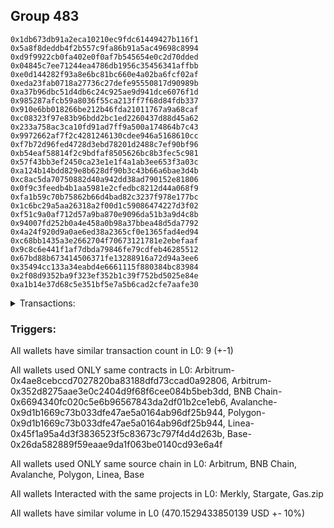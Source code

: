## Group 483

```0x0f2a1b3d146cd67dceec19fb7a435589d8014f05
0x1db673db91a2eca10210ec9fdc61449427b116f1
0x5a8f8deddb4f2b557c9fa86b91a5ac49698c8994
0xd9f9922cb0fa402e0f0af7b545654e0c2d70dded
0x04845c7ee71244ea4786db1956c35456341affbb
0xe0d144282f93a8e6bc81bc660e4a02ba6fcf02af
0xeda23fab0718a27736c27defe95550817d90989b
0xa37b96dbc51d4db6c24c925ae9d941dce6076f1d
0x985287afcb59a8036f55ca213ff7f68d84fdb337
0x910e6bb018266be212b46fda21011767a9a68caf
0xc08323f97e83b96bdd2bc1ed2260437d88d45a62
0x233a758ac3ca10fd91ad7ff9a500a174864b7c43
0x9972662af7f2c4281246130cdee946a5168610cc
0xf7b72d96fed4728d3ebd78201d2488c7ef90bf96
0xb54eaf58814f2c9bdfaf8505626bc8b3fec5c981
0x57f43bb3ef2450ca23e1e1f4a1ab3ee653f3a03c
0xa124b14bdd829e8b628df90b3c43b66a6bae3d4b
0xc8ac5da70750882d40a942dd38ad790152e81806
0x0f9c3feedb4b1aa5981e2cfedbc8212d44a068f9
0xfa1b59c70b75862b66d4bad82c3237f978e177bc
0x1c6bc29a5aa26318a2f00d1c59086474227d3f02
0xf51c9a0af712d57a9ba870e9096da51b3a9d4c8b
0x94007fd252b0a4e458a0b98a37bbea48d5da7792
0x4a24f920d9a0ae6ed38a2365cf0e1365fad4ed94
0xc68bb1435a3e2662704f70673121781e2ebefaaf
0x9c8c6e441f1af7dbda79846fe79cdfeb46285512
0x67bd88b673414506371fe13288916a72d94a3ee6
0x35494cc133a34eabd4e6661115f880384bc83984
0x2f08d9352ba9f323ef352b1c39f752bd5025e84e
0xa1b14e37d68c5e351bf5e7a5b6cad2cfe7aafe30
```
<details>
<summary>Transactions:</summary>

Hashes: 

Wallet: 0x0f2a1b3d146cd67dceec19fb7a435589d8014f05

       Hash: 0x680bf62b31077d34a69fb07964d0073eed8ea019e9973cc308ee6a14061f65e7
         - source chain: Arbitrum
         - destination chain: Aptos
         - project: Merkly
         - contract: 0x4ae8cebccd7027820ba83188dfd73ccad0a92806
       Hash: 0x3341de5ae9ff80eed85cf44d54836b22c6e6b444030235ebafbf4563934f50de
         - source chain: Arbitrum
         - destination chain: BNB Chain
         - project: Stargate
         - contract: 0x352d8275aae3e0c2404d9f68f6cee084b5beb3dd
         - value USD: 18.421549438
       Hash: 0x3a10206af82663246466e68800e894acb3d6cc317dd1cd0777049a3833a4dada
         - source chain: BNB Chain
         - destination chain: Base
         - project: Stargate
         - contract: 0x6694340fc020c5e6b96567843da2df01b2ce1eb6
         - value USD: 18.92473346
       Hash: 0x92bd344ff5d10d9dfb5e49e1afbcc45746cf51e931e3f01391d8139536108d7c
         - source chain: Arbitrum
         - destination chain: BNB Chain
         - project: Stargate
         - contract: 0x352d8275aae3e0c2404d9f68f6cee084b5beb3dd
         - value USD: 97.480367976
       Hash: 0xc1b476788f78fde063ddb46b8aadeaeba446ad1a7a45b3b0216c59dd681a860b
         - source chain: BNB Chain
         - destination chain: Avalanche
         - project: Stargate
         - contract: 0x6694340fc020c5e6b96567843da2df01b2ce1eb6
         - value USD: 95.296932924
       Hash: 0xb57cdf0358426daa33f979710012e5eab0a3fdc6fd0e4ca13f2b92d62a7740dd
         - source chain: Avalanche
         - destination chain: Polygon
         - project: Stargate
         - contract: 0x9d1b1669c73b033dfe47ae5a0164ab96df25b944
         - value USD: 95.183193765
       Hash: 0x20a2acf891937310747d56733961715c7aa22a5c08bb646e1df9506f3c14dbef
         - source chain: Polygon
         - destination chain: Base
         - project: Stargate
         - contract: 0x9d1b1669c73b033dfe47ae5a0164ab96df25b944
         - value USD: 94.202120857
       Hash: 0x000e4b6116e48dd5c995e5690c90170c5b6aa314215cd0f93775432e7ad81185
         - source chain: Linea
         - destination chain: Base
         - project: Stargate
         - contract: 0x45f1a95a4d3f3836523f5c83673c797f4d4d263b
         - value USD: 50.643915261
       Hash: 0x2674e0933a483f4db451afee4cb85ff229c015314d88c705a7c63a9bc3f07714
         - source chain: Base
         - destination chain: Base
         - project: Gas.zip
         - contract: 0x26da582889f59eaae9da1f063be0140cd93e6a4f
         - value USD: 0.0001297040139
Wallet: 0x1db673db91a2eca10210ec9fdc61449427b116f1

       Hash:0x994c492ba98ed0f9c0e52f0f8d876c147d191fb760111d728654cbf39d1d5c77
         - source chain: Arbitrum
         - destination chain: Aptos
         - project: Merkly
         - contract: 0x4ae8cebccd7027820ba83188dfd73ccad0a92806
       Hash:0xf5763ed54252976db19be30181ea13d26d1b5d52ef395bb81162c400019d6fff
         - source chain: Arbitrum
         - destination chain: BNB Chain
         - project: Stargate
         - contract: 0x352d8275aae3e0c2404d9f68f6cee084b5beb3dd
         - value USD: 17.960166551
       Hash:0xb9c2b74da69483a3660bd78aa8087f74a74ad9bd81d31974450204b78578cc66
         - source chain: BNB Chain
         - destination chain: Base
         - project: Stargate
         - contract: 0x6694340fc020c5e6b96567843da2df01b2ce1eb6
         - value USD: 18.361206391
       Hash:0x82ce5a881e0253980afbecfecd342e8fe3e961ee7596665fa455de4ae032d134
         - source chain: Arbitrum
         - destination chain: BNB Chain
         - project: Stargate
         - contract: 0x352d8275aae3e0c2404d9f68f6cee084b5beb3dd
         - value USD: 102.137498526
       Hash:0x3d2d5c94583f8931b2fb7aa86e806e75bb8df2ac3ee3f9b820213483e92f7296
         - source chain: BNB Chain
         - destination chain: Avalanche
         - project: Stargate
         - contract: 0x6694340fc020c5e6b96567843da2df01b2ce1eb6
         - value USD: 100.310036865
       Hash:0xcb6912cdcd19dad91aa0e4e956a90bdd25eb2df5e3b1754cbc487c1cdc18168c
         - source chain: Avalanche
         - destination chain: Polygon
         - project: Stargate
         - contract: 0x9d1b1669c73b033dfe47ae5a0164ab96df25b944
         - value USD: 100.275193146
       Hash:0x2fc14ed4c4d487b8b0c88cc468fc427ff1a8d6315e5ee057068b3a81feb76cf1
         - source chain: Polygon
         - destination chain: Base
         - project: Stargate
         - contract: 0x9d1b1669c73b033dfe47ae5a0164ab96df25b944
         - value USD: 99.258433584
       Hash:0xaf9a08e0c8b55e3a78957cad5682051f1221e9dcda22e8858c54f61b60f89a91
         - source chain: Linea
         - destination chain: Base
         - project: Stargate
         - contract: 0x45f1a95a4d3f3836523f5c83673c797f4d4d263b
         - value USD: 50.916442793
       Hash:0x18e4c248bb998b5768492d22f7ccda149a62e3f1fa0218f3b078879674117876
         - source chain: Base
         - destination chain: Linea
         - project: Gas.zip
         - contract: 0x26da582889f59eaae9da1f063be0140cd93e6a4f
         - value USD: 2.000753406e-05
Wallet: 0x5a8f8deddb4f2b557c9fa86b91a5ac49698c8994

       Hash:0x18bc7bb9dc3926caca00930d12b15ac5b8763a759139d5f8f4c33df9711bcab0
         - source chain: Arbitrum
         - destination chain: Aptos
         - project: Merkly
         - contract: 0x4ae8cebccd7027820ba83188dfd73ccad0a92806
       Hash:0x6b09a293c9e55d14c3deedfa0111a8e78cefe5047475beed41728de4ea1f2b88
         - source chain: Arbitrum
         - destination chain: BNB Chain
         - project: Stargate
         - contract: 0x352d8275aae3e0c2404d9f68f6cee084b5beb3dd
         - value USD: 17.70691747
       Hash:0x6965178e317cd378715857cb7e4e52a4e00c33a4694a4547f778b99385fabbe8
         - source chain: BNB Chain
         - destination chain: Base
         - project: Stargate
         - contract: 0x6694340fc020c5e6b96567843da2df01b2ce1eb6
         - value USD: 18.110859728
       Hash:0x6d3113cba6012449ab30769a1903e1e20b25dbf17c990f754cd2be3a310f8aea
         - source chain: Arbitrum
         - destination chain: BNB Chain
         - project: Stargate
         - contract: 0x352d8275aae3e0c2404d9f68f6cee084b5beb3dd
         - value USD: 102.798542492
       Hash:0x911b0ca5ed74c265ae6937e9904fcad1b49499f5c9c552e26b8b0fde74bfe3cb
         - source chain: BNB Chain
         - destination chain: Avalanche
         - project: Stargate
         - contract: 0x6694340fc020c5e6b96567843da2df01b2ce1eb6
         - value USD: 101.056464252
       Hash:0x17797a9ceec12cee8154e4c0ac5755a7f79913f6a6c822186001404d82c51ff3
         - source chain: Avalanche
         - destination chain: Polygon
         - project: Stargate
         - contract: 0x9d1b1669c73b033dfe47ae5a0164ab96df25b944
         - value USD: 100.758344378
       Hash:0x7b6148940a53a1cacfe275f785fe9b0ab590f63e2d7593cbe2f8ff50cdc84fe9
         - source chain: Polygon
         - destination chain: Base
         - project: Stargate
         - contract: 0x9d1b1669c73b033dfe47ae5a0164ab96df25b944
         - value USD: 99.805622717
       Hash:0x768aab80a188cec5f464889b6aa7a58cd7dfdbe972caf855b46408e701da84f2
         - source chain: Linea
         - destination chain: Base
         - project: Stargate
         - contract: 0x45f1a95a4d3f3836523f5c83673c797f4d4d263b
         - value USD: 49.790627086
       Hash:0x0db5c7eade4a44d9c0d028886947c907695dd8df6ad9c87f8843b57074a959f9
         - source chain: Base
         - destination chain: Linea
         - project: Gas.zip
         - contract: 0x26da582889f59eaae9da1f063be0140cd93e6a4f
         - value USD: 8.589441347e-05
Wallet: 0xd9f9922cb0fa402e0f0af7b545654e0c2d70dded

       Hash:0x0b4f85d9396531368c3d60d06a5d0dd89046c62033d411423af36c95666ca552
         - source chain: Arbitrum
         - destination chain: Aptos
         - project: Merkly
         - contract: 0x4ae8cebccd7027820ba83188dfd73ccad0a92806
       Hash:0xfd7081f2863d27d0418e667a575c8a72a19c6d8017ce617ee886d061d2846768
         - source chain: Arbitrum
         - destination chain: BNB Chain
         - project: Stargate
         - contract: 0x352d8275aae3e0c2404d9f68f6cee084b5beb3dd
         - value USD: 17.955124432
       Hash:0x74152a7b2ad35a6838e4472fc574cd8419e9950332a4d58bb5fd32b236c7dd50
         - source chain: BNB Chain
         - destination chain: Base
         - project: Stargate
         - contract: 0x6694340fc020c5e6b96567843da2df01b2ce1eb6
         - value USD: 18.33679372
       Hash:0x8eb3eee81f6afe4c090da62ca3692710264578e786bdcacc4164e4efe6bcd8bc
         - source chain: Arbitrum
         - destination chain: BNB Chain
         - project: Stargate
         - contract: 0x352d8275aae3e0c2404d9f68f6cee084b5beb3dd
         - value USD: 90.570064228
       Hash:0xff0c81ae6c7cd4ee5055213b4afcfb59bfed389f5cdaa1d05a9f4f5e00c661a7
         - source chain: BNB Chain
         - destination chain: Avalanche
         - project: Stargate
         - contract: 0x6694340fc020c5e6b96567843da2df01b2ce1eb6
         - value USD: 88.930442538
       Hash:0xe40093d0ada437ec29c403279f83c400e1fb152ea6bdd87b253408bf1a42f092
         - source chain: Avalanche
         - destination chain: Polygon
         - project: Stargate
         - contract: 0x9d1b1669c73b033dfe47ae5a0164ab96df25b944
         - value USD: 88.828808071
       Hash:0x55f1a6d31fcec21f96e53f30a95e532cff6b74b4e671aec8b23ac4af9a94b4e8
         - source chain: Polygon
         - destination chain: Base
         - project: Stargate
         - contract: 0x9d1b1669c73b033dfe47ae5a0164ab96df25b944
         - value USD: 87.8263182
       Hash:0xcf44bd87286c66b7bdf79263d2b0282a70e230299fb1da92c34d5c9b47a28d3b
         - source chain: Linea
         - destination chain: Base
         - project: Stargate
         - contract: 0x45f1a95a4d3f3836523f5c83673c797f4d4d263b
         - value USD: 50.016466754
       Hash:0x8f0763694ba254c0ab9f83df41f670ddb3d7f95900ccca61ce47ddda76065b1a
         - source chain: Base
         - destination chain: Zora
         - project: Gas.zip
         - contract: 0x26da582889f59eaae9da1f063be0140cd93e6a4f
         - value USD: 8.038940345e-05
Wallet: 0x04845c7ee71244ea4786db1956c35456341affbb

       Hash:0x26d3746ff0ea20b56ce770849d46045bee025c00590df2913d623127480416b6
         - source chain: Arbitrum
         - destination chain: Aptos
         - project: Merkly
         - contract: 0x4ae8cebccd7027820ba83188dfd73ccad0a92806
       Hash:0x4fb6198249883cea09f52c1e292b81d7b33fac6d3f9317a91dd70c58775d11a8
         - source chain: Arbitrum
         - destination chain: BNB Chain
         - project: Stargate
         - contract: 0x352d8275aae3e0c2404d9f68f6cee084b5beb3dd
         - value USD: 17.817522341
       Hash:0x1ff9d892646f117db4c4c14a1b96935cad458c1d8ab184f9b0a5d9b7e360f0bd
         - source chain: BNB Chain
         - destination chain: Base
         - project: Stargate
         - contract: 0x6694340fc020c5e6b96567843da2df01b2ce1eb6
         - value USD: 18.205215376
       Hash:0x95f72be6eb740777b54de698125031624305906fce4265b065f505145a2b4464
         - source chain: Arbitrum
         - destination chain: BNB Chain
         - project: Stargate
         - contract: 0x352d8275aae3e0c2404d9f68f6cee084b5beb3dd
         - value USD: 91.018496188
       Hash:0xde701e38949f191ca3c6a01e0add752d08e116650e0506de7195f01c5da65f9a
         - source chain: BNB Chain
         - destination chain: Avalanche
         - project: Stargate
         - contract: 0x6694340fc020c5e6b96567843da2df01b2ce1eb6
         - value USD: 89.444396717
       Hash:0x70f636abd30429f76ff4bc99811d53b684006e06bc45f3b4368b2ee47a8c9241
         - source chain: Avalanche
         - destination chain: Polygon
         - project: Stargate
         - contract: 0x9d1b1669c73b033dfe47ae5a0164ab96df25b944
         - value USD: 89.105434945
       Hash:0x87162f58b31a5bd35f578b07e32a1adf7bf01a91718688b7387a69575e032bd1
         - source chain: Polygon
         - destination chain: Base
         - project: Stargate
         - contract: 0x9d1b1669c73b033dfe47ae5a0164ab96df25b944
         - value USD: 88.16772084
       Hash:0x8de684e14bdf8de18b1e47d0f3f2dbee2e4828d3a7646fb12870ac016c303b88
         - source chain: Linea
         - destination chain: Base
         - project: Stargate
         - contract: 0x45f1a95a4d3f3836523f5c83673c797f4d4d263b
         - value USD: 46.503214594
       Hash:0x6ec277e751a3db77fa4ccb017387df3e50b24f9ae88036232e0e70d84faa276c
         - source chain: Base
         - destination chain: Arbitrum
         - project: Gas.zip
         - contract: 0x26da582889f59eaae9da1f063be0140cd93e6a4f
         - value USD: 0.0001438728808
Wallet: 0xe0d144282f93a8e6bc81bc660e4a02ba6fcf02af

       Hash:0xc5ddfc8041470e718eb1c77aeb2d25039ad0e12ce3a70ab4c2f224ad341404a8
         - source chain: Arbitrum
         - destination chain: Aptos
         - project: Merkly
         - contract: 0x4ae8cebccd7027820ba83188dfd73ccad0a92806
       Hash:0x6f3b8deff3f526cf129d8d36f42905e084610cabf756a95f45bded175fff39fc
         - source chain: Arbitrum
         - destination chain: BNB Chain
         - project: Stargate
         - contract: 0x352d8275aae3e0c2404d9f68f6cee084b5beb3dd
         - value USD: 17.725153434
       Hash:0xc1b515da9a585d1662cab6242c569f73f481319bf0c35b721e4f993dfcc7de3a
         - source chain: BNB Chain
         - destination chain: Base
         - project: Stargate
         - contract: 0x6694340fc020c5e6b96567843da2df01b2ce1eb6
         - value USD: 18.050450747
       Hash:0x1c75a7aaba1b4aa50f55460ef7fcc35b87857cc17453dde448b313d2ac72682b
         - source chain: Arbitrum
         - destination chain: BNB Chain
         - project: Stargate
         - contract: 0x352d8275aae3e0c2404d9f68f6cee084b5beb3dd
         - value USD: 103.524573712
       Hash:0x25c4f1edde4ac7d62177bb2cca059fd8b27014a3d5b18f84d8ce4b2af309300a
         - source chain: BNB Chain
         - destination chain: Avalanche
         - project: Stargate
         - contract: 0x6694340fc020c5e6b96567843da2df01b2ce1eb6
         - value USD: 101.848660277
       Hash:0x80f6e7fbe2065666bfaf837f909f1e8f816f524a8649a2ad197ae39f77ce4d48
         - source chain: Avalanche
         - destination chain: Polygon
         - project: Stargate
         - contract: 0x9d1b1669c73b033dfe47ae5a0164ab96df25b944
         - value USD: 101.62491884
       Hash:0x5f27979be16a3f9b623287a1cad1102518697b38706dac6eea605ec32acd4d6b
         - source chain: Polygon
         - destination chain: Base
         - project: Stargate
         - contract: 0x9d1b1669c73b033dfe47ae5a0164ab96df25b944
         - value USD: 100.696377285
       Hash:0x2a3284e3d5768f0e54f52513428148796dbe88ee0d52d5f31dd7ab88d1b8a473
         - source chain: Linea
         - destination chain: Base
         - project: Stargate
         - contract: 0x45f1a95a4d3f3836523f5c83673c797f4d4d263b
         - value USD: 50.727212649
       Hash:0x90382e9425f7bf6b3e3894875d38a979bb99e58c454fa601d35e28d454750d84
         - source chain: Base
         - destination chain: Zora
         - project: Gas.zip
         - contract: 0x26da582889f59eaae9da1f063be0140cd93e6a4f
         - value USD: 0.0001173064256
Wallet: 0xeda23fab0718a27736c27defe95550817d90989b

       Hash:0xa28c16bb9284cfcbd79b3bc8f55a382a3a9cd253ff03ccc88c3ecca8c67a4f19
         - source chain: Arbitrum
         - destination chain: Aptos
         - project: Merkly
         - contract: 0x4ae8cebccd7027820ba83188dfd73ccad0a92806
       Hash:0xa80a5954d63d10107de41469a983563d2ee64070959372bf784486213af57549
         - source chain: Arbitrum
         - destination chain: BNB Chain
         - project: Stargate
         - contract: 0x352d8275aae3e0c2404d9f68f6cee084b5beb3dd
         - value USD: 18.771897784
       Hash:0x7db2fcc6333631cfb67f13b74836bf566e3d6c58ec43b1cf631bd9c3c8aaa84c
         - source chain: BNB Chain
         - destination chain: Base
         - project: Stargate
         - contract: 0x6694340fc020c5e6b96567843da2df01b2ce1eb6
         - value USD: 19.281742639
       Hash:0x0bcbadb0e6344d15b6e8704a1ae1ea3d05ef97fb4414bf69f05f24c0a5208769
         - source chain: Arbitrum
         - destination chain: BNB Chain
         - project: Stargate
         - contract: 0x352d8275aae3e0c2404d9f68f6cee084b5beb3dd
         - value USD: 90.564219485
       Hash:0x15164d6bcfe68f52cf2885b76e581ad9a659c3a243fe49d24479f251a62f669f
         - source chain: BNB Chain
         - destination chain: Avalanche
         - project: Stargate
         - contract: 0x6694340fc020c5e6b96567843da2df01b2ce1eb6
         - value USD: 88.907415758
       Hash:0xe69e8fde8eca22c89be3615075b2b31ed24c28b3509f1cbf3e5ef091c54bc27c
         - source chain: Avalanche
         - destination chain: Polygon
         - project: Stargate
         - contract: 0x9d1b1669c73b033dfe47ae5a0164ab96df25b944
         - value USD: 88.566186899
       Hash:0xd2a0d2ddfa9a189bf3f2c69bef82ccc2d1014918d9be3cba1c42de497e899245
         - source chain: Polygon
         - destination chain: Base
         - project: Stargate
         - contract: 0x9d1b1669c73b033dfe47ae5a0164ab96df25b944
         - value USD: 87.658939066
       Hash:0x1b2d50f6907c492f957352758e6e626fb084967316aae558da7d90014f73a726
         - source chain: Linea
         - destination chain: Base
         - project: Stargate
         - contract: 0x45f1a95a4d3f3836523f5c83673c797f4d4d263b
         - value USD: 48.296211131
       Hash:0x95d8923036d052aa923ef726fb1c3036e8f4625d99a9f8ced802cc3fb0f093e3
         - source chain: Base
         - destination chain: Arbitrum
         - project: Gas.zip
         - contract: 0x26da582889f59eaae9da1f063be0140cd93e6a4f
         - value USD: 7.003883648e-05
Wallet: 0xa37b96dbc51d4db6c24c925ae9d941dce6076f1d

       Hash:0xc53a97b59a14abf71b2766067077e38a5db5305e2f3100b3b9d6c22abfe2cb69
         - source chain: Arbitrum
         - destination chain: Aptos
         - project: Merkly
         - contract: 0x4ae8cebccd7027820ba83188dfd73ccad0a92806
       Hash:0x7bbcf8e883355873a6b078a7c7d6857f8a8ec13d53328b5c3b5329bad630bb8a
         - source chain: Arbitrum
         - destination chain: BNB Chain
         - project: Stargate
         - contract: 0x352d8275aae3e0c2404d9f68f6cee084b5beb3dd
         - value USD: 17.128927333
       Hash:0xfb34b4a7d1d646be2e451217391d51187fbf22f4e00297e073139e6f64e6e0e6
         - source chain: BNB Chain
         - destination chain: Base
         - project: Stargate
         - contract: 0x6694340fc020c5e6b96567843da2df01b2ce1eb6
         - value USD: 17.478742106
       Hash:0x529785f4a091c0300e2c713baadc014033bd20df8081ffca57071ae3cf34ac92
         - source chain: Arbitrum
         - destination chain: BNB Chain
         - project: Stargate
         - contract: 0x352d8275aae3e0c2404d9f68f6cee084b5beb3dd
         - value USD: 92.594106322
       Hash:0x8f7769c655dde8b3fe25610e5aedb9283940f9edb668774f50722e06de34bf3e
         - source chain: BNB Chain
         - destination chain: Avalanche
         - project: Stargate
         - contract: 0x6694340fc020c5e6b96567843da2df01b2ce1eb6
         - value USD: 91.348660368
       Hash:0x950a6a46b79e3cc2a9b66a1082b89d6334e84fa7981e5b5c7e4bb7f8a137c614
         - source chain: Avalanche
         - destination chain: Polygon
         - project: Stargate
         - contract: 0x9d1b1669c73b033dfe47ae5a0164ab96df25b944
         - value USD: 91.025965266
       Hash:0x7faa4b6a855991e1164ac67b3ca9bae12b5b5a17ed3efa3a67084d183ce5d5e5
         - source chain: Polygon
         - destination chain: Base
         - project: Stargate
         - contract: 0x9d1b1669c73b033dfe47ae5a0164ab96df25b944
         - value USD: 90.154294538
       Hash:0x00e28736159c1f248c90f1b9f921b34881b8769cd6a3101066a79aa8ba4b029a
         - source chain: Linea
         - destination chain: Base
         - project: Stargate
         - contract: 0x45f1a95a4d3f3836523f5c83673c797f4d4d263b
         - value USD: 50.594819569
       Hash:0x19c696b4346c68be84485b4bceaa3406b8ec88a1a3e4e60bf65d210f00df2d57
         - source chain: Base
         - destination chain: Zora
         - project: Gas.zip
         - contract: 0x26da582889f59eaae9da1f063be0140cd93e6a4f
         - value USD: 8.728978143e-05
Wallet: 0x985287afcb59a8036f55ca213ff7f68d84fdb337

       Hash:0x59cde131154d47678fdad668447699efc85bce240f4f84ad229df3d5cb342b03
         - source chain: Arbitrum
         - destination chain: Aptos
         - project: Merkly
         - contract: 0x4ae8cebccd7027820ba83188dfd73ccad0a92806
       Hash:0x692aeb45a36445c6ba5d681519658de2caf73721a66acaa54e9f8f6e780e90f8
         - source chain: Arbitrum
         - destination chain: BNB Chain
         - project: Stargate
         - contract: 0x352d8275aae3e0c2404d9f68f6cee084b5beb3dd
         - value USD: 19.148289086
       Hash:0xa3a9db6913dd539b5a0698702b85b9aff3b405ad4f5ba69b30cb471733f86c3c
         - source chain: BNB Chain
         - destination chain: Base
         - project: Stargate
         - contract: 0x6694340fc020c5e6b96567843da2df01b2ce1eb6
         - value USD: 19.676556696
       Hash:0x5bb629c84d803cddc8863a17c2a7ca06a38cdfee69925354e9432a95b1d42eab
         - source chain: Arbitrum
         - destination chain: BNB Chain
         - project: Stargate
         - contract: 0x352d8275aae3e0c2404d9f68f6cee084b5beb3dd
         - value USD: 93.84113472
       Hash:0x0e82a96fa11ac2e22b2a051347a205e32883b9599f2a75de7d13f8068e8c5746
         - source chain: BNB Chain
         - destination chain: Avalanche
         - project: Stargate
         - contract: 0x6694340fc020c5e6b96567843da2df01b2ce1eb6
         - value USD: 92.254765626
       Hash:0x1f90b9c5876bba426e97ed12b06748237a0c16dc494f34685dbb8adaf4236bcc
         - source chain: Avalanche
         - destination chain: Polygon
         - project: Stargate
         - contract: 0x9d1b1669c73b033dfe47ae5a0164ab96df25b944
         - value USD: 91.908871547
       Hash:0x8744b789320ccd5c862f2b7581dffd0951fcb0a406d56bf1b02f8deea1056c10
         - source chain: Polygon
         - destination chain: Base
         - project: Stargate
         - contract: 0x9d1b1669c73b033dfe47ae5a0164ab96df25b944
         - value USD: 91.056024066
       Hash:0xe816caa0d31b5f7b7231101b1eaa3ef20265952326c4ac08c65580edf7a17259
         - source chain: Linea
         - destination chain: Base
         - project: Stargate
         - contract: 0x45f1a95a4d3f3836523f5c83673c797f4d4d263b
         - value USD: 48.678173019
       Hash:0x73495fff311e64951d7c63f8fefd39a7f02d4c0eb7db2a78d16c94b0fa68f790
         - source chain: Base
         - destination chain: Base
         - project: Gas.zip
         - contract: 0x26da582889f59eaae9da1f063be0140cd93e6a4f
         - value USD: 0.0001618138636
Wallet: 0x910e6bb018266be212b46fda21011767a9a68caf

       Hash:0xaf4fd52d118057679f1f56cb14ae3a3796dfafbcc67b2b2202a9934fc225e124
         - source chain: Arbitrum
         - destination chain: Aptos
         - project: Merkly
         - contract: 0x4ae8cebccd7027820ba83188dfd73ccad0a92806
       Hash:0x5a44c7e325372da3f8f13697e47de7eb31585e6ca234f74fabca4245b232aee4
         - source chain: Arbitrum
         - destination chain: BNB Chain
         - project: Stargate
         - contract: 0x352d8275aae3e0c2404d9f68f6cee084b5beb3dd
         - value USD: 17.160394114
       Hash:0xfc6bca25fff73b43d3f18e20bafd0ddda350e5fac4a6bdef75e5691b77513e5d
         - source chain: BNB Chain
         - destination chain: Base
         - project: Stargate
         - contract: 0x6694340fc020c5e6b96567843da2df01b2ce1eb6
         - value USD: 17.473644505
       Hash:0xdc4ac2b0bb23230822ab08d9dcab9727f7e066bcc9377f6d89866a66b72eebf9
         - source chain: Arbitrum
         - destination chain: BNB Chain
         - project: Stargate
         - contract: 0x352d8275aae3e0c2404d9f68f6cee084b5beb3dd
         - value USD: 103.966155802
       Hash:0xa82024465c667815bc721141b5654b26d5ef3d132c3d381e31a6e1b11d0aa01f
         - source chain: BNB Chain
         - destination chain: Avalanche
         - project: Stargate
         - contract: 0x6694340fc020c5e6b96567843da2df01b2ce1eb6
         - value USD: 102.470628281
       Hash:0xd91642799c4b1c861fc6666c28f272157cc9dd1efa7eb7df2b46f83f88f63c89
         - source chain: Avalanche
         - destination chain: Polygon
         - project: Stargate
         - contract: 0x9d1b1669c73b033dfe47ae5a0164ab96df25b944
         - value USD: 101.970278161
       Hash:0x29625bab4e9d9b8e95c65d8e9ba1c2688b99e60e1e0d142ee60c55dc3ec51647
         - source chain: Polygon
         - destination chain: Base
         - project: Stargate
         - contract: 0x9d1b1669c73b033dfe47ae5a0164ab96df25b944
         - value USD: 100.979826418
       Hash:0x1e26f2895b1714f84dec2001c8644738a4d374bdef656533bd20512620142a3c
         - source chain: Linea
         - destination chain: Base
         - project: Stargate
         - contract: 0x45f1a95a4d3f3836523f5c83673c797f4d4d263b
         - value USD: 45.067018349
       Hash:0xa48cd55b532fc7a6db53f32121f2ceca4405044232829a19ccfacf9402f5b031
         - source chain: Base
         - destination chain: Kava
         - project: Gas.zip
         - contract: 0x26da582889f59eaae9da1f063be0140cd93e6a4f
         - value USD: 3.838152719e-08
Wallet: 0xc08323f97e83b96bdd2bc1ed2260437d88d45a62

       Hash:0x3107f43c4f2abc2a093767cf07cd49d1d9f5f64d8e7c42e59368eb9dbe7f3fab
         - source chain: Arbitrum
         - destination chain: Aptos
         - project: Merkly
         - contract: 0x4ae8cebccd7027820ba83188dfd73ccad0a92806
       Hash:0x2be3880a2c866cf600c4de6f1aa4344c52fd8b84dd2269fefd2175c1ee3f136b
         - source chain: Arbitrum
         - destination chain: BNB Chain
         - project: Stargate
         - contract: 0x352d8275aae3e0c2404d9f68f6cee084b5beb3dd
         - value USD: 16.762305512
       Hash:0x4f9de2cd893ce980879663a40e25b12a84193dfacc1ac91d625b6755a5c92bac
         - source chain: BNB Chain
         - destination chain: Base
         - project: Stargate
         - contract: 0x6694340fc020c5e6b96567843da2df01b2ce1eb6
         - value USD: 16.984892931
       Hash:0x323f32d88e23047086ac0881b2f34b9e98f15328e1698b7caf5dfaf736b394e1
         - source chain: Arbitrum
         - destination chain: BNB Chain
         - project: Stargate
         - contract: 0x352d8275aae3e0c2404d9f68f6cee084b5beb3dd
         - value USD: 93.34641488
       Hash:0xa935b1b26c8d967197461a017cf99036398d71658e0e93ca4c6c321b6d3de50d
         - source chain: BNB Chain
         - destination chain: Avalanche
         - project: Stargate
         - contract: 0x6694340fc020c5e6b96567843da2df01b2ce1eb6
         - value USD: 91.961437855
       Hash:0x05f5645b6c7c74d827eb625f8ac90288bd4269b8dfe61111dcde79af6fbf7054
         - source chain: Avalanche
         - destination chain: Polygon
         - project: Stargate
         - contract: 0x9d1b1669c73b033dfe47ae5a0164ab96df25b944
         - value USD: 91.022215078
       Hash:0x6f3d5c7ef64b1e2a7a5554753697a30bef6c7f78dfd5fd2aca6f401bcc956472
         - source chain: Polygon
         - destination chain: Base
         - project: Stargate
         - contract: 0x9d1b1669c73b033dfe47ae5a0164ab96df25b944
         - value USD: 90.122241577
       Hash:0xd1e8bff35f7596e88fbe7070b20c828c59e71613b3374b589fc851bf2b487d7e
         - source chain: Linea
         - destination chain: Base
         - project: Stargate
         - contract: 0x45f1a95a4d3f3836523f5c83673c797f4d4d263b
         - value USD: 50.159257669
       Hash:0x5310690ce2209dca817b1765aad41ca2c2162f0f07e18c56bdb28e19c23b148e
         - source chain: Base
         - destination chain: Arbitrum
         - project: Gas.zip
         - contract: 0x26da582889f59eaae9da1f063be0140cd93e6a4f
         - value USD: 4.899268365e-05
Wallet: 0x233a758ac3ca10fd91ad7ff9a500a174864b7c43

       Hash:0x4110bb97aad47fbd31c4e49023c65c109dd953f112e8632a0449577415111fd2
         - source chain: Arbitrum
         - destination chain: Aptos
         - project: Merkly
         - contract: 0x4ae8cebccd7027820ba83188dfd73ccad0a92806
       Hash:0x821ba916efa8b348771508b6259e200f74bfb069f122b60e1cb07cd7682b0c16
         - source chain: Arbitrum
         - destination chain: BNB Chain
         - project: Stargate
         - contract: 0x352d8275aae3e0c2404d9f68f6cee084b5beb3dd
         - value USD: 19.283902708
       Hash:0xdc9738e9c03f482ed10b4587d3f6d602e2d31b8aa22ec8833761d3e690848774
         - source chain: BNB Chain
         - destination chain: Base
         - project: Stargate
         - contract: 0x6694340fc020c5e6b96567843da2df01b2ce1eb6
         - value USD: 19.745841466
       Hash:0x9b9deadb982186c3331f8403e1e9b11548dacc901a87eb3b4e07a3881a8191ef
         - source chain: Arbitrum
         - destination chain: BNB Chain
         - project: Stargate
         - contract: 0x352d8275aae3e0c2404d9f68f6cee084b5beb3dd
         - value USD: 95.348017124
       Hash:0x5b4860304898ac9e35fde98ff5cfa2c7cfb89cae83ceff2303c4958c12174b60
         - source chain: BNB Chain
         - destination chain: Avalanche
         - project: Stargate
         - contract: 0x6694340fc020c5e6b96567843da2df01b2ce1eb6
         - value USD: 93.824356673
       Hash:0x75e21c1af1a327729232eec03453cbb359e4337f166fb7e6a5c883e8f22dd3fc
         - source chain: Avalanche
         - destination chain: Polygon
         - project: Stargate
         - contract: 0x9d1b1669c73b033dfe47ae5a0164ab96df25b944
         - value USD: 93.068063684
       Hash:0x7734ae429a534fac0feff8c5d0c9bb5ae3d7392a1024f5fff10e980a819bb4c4
         - source chain: Polygon
         - destination chain: Base
         - project: Stargate
         - contract: 0x9d1b1669c73b033dfe47ae5a0164ab96df25b944
         - value USD: 92.12068115
       Hash:0x5f4927abfaa4232581b7e1b6dbb95f5d5b0518c6261992bbef1c26cdf115aeda
         - source chain: Linea
         - destination chain: Base
         - project: Stargate
         - contract: 0x45f1a95a4d3f3836523f5c83673c797f4d4d263b
         - value USD: 52.318854857
       Hash:0xce19ec338da46111873ecb2bfe2e60435117e8c4675a649e34630b069a5d247f
         - source chain: Base
         - destination chain: Base
         - project: Gas.zip
         - contract: 0x26da582889f59eaae9da1f063be0140cd93e6a4f
         - value USD: 0.0001579088478
Wallet: 0x9972662af7f2c4281246130cdee946a5168610cc

       Hash:0x826884e4feba6c884340658f49dc7571ee664fb6d16b475baa8945fb3f442a6d
         - source chain: Arbitrum
         - destination chain: Aptos
         - project: Merkly
         - contract: 0x4ae8cebccd7027820ba83188dfd73ccad0a92806
       Hash:0x11c1925dbe5544d19da01b29ea18bb127280917049198ec502b7a6538edfd716
         - source chain: Arbitrum
         - destination chain: BNB Chain
         - project: Stargate
         - contract: 0x352d8275aae3e0c2404d9f68f6cee084b5beb3dd
         - value USD: 18.043750219
       Hash:0xf60d66f6dfac8f46b14849392baaceea5f1bf2b852e27cee7ac04bd479fd4ac8
         - source chain: BNB Chain
         - destination chain: Base
         - project: Stargate
         - contract: 0x6694340fc020c5e6b96567843da2df01b2ce1eb6
         - value USD: 18.433815206
       Hash:0x649b842d2f775b44d4b17233ead00aff5e4718780fd8620477b8ced80b7da1f5
         - source chain: Arbitrum
         - destination chain: BNB Chain
         - project: Stargate
         - contract: 0x352d8275aae3e0c2404d9f68f6cee084b5beb3dd
         - value USD: 90.527791858
       Hash:0x744436154c61f1711daeb4317409a79fcb68a92250bc3ab689bac3f7c99b68e0
         - source chain: BNB Chain
         - destination chain: Avalanche
         - project: Stargate
         - contract: 0x6694340fc020c5e6b96567843da2df01b2ce1eb6
         - value USD: 88.522435743
       Hash:0xeb1d2de3b12bb7477e2d9411dff08422a4cf4a7d93d8b75332fbfe7469f95c31
         - source chain: Avalanche
         - destination chain: Polygon
         - project: Stargate
         - contract: 0x9d1b1669c73b033dfe47ae5a0164ab96df25b944
         - value USD: 87.967350866
       Hash:0xf5ef6dbe54cc82243dc6ef6ff3635a84f29b2d87feeacec46c4f22e071050ad4
         - source chain: Polygon
         - destination chain: Base
         - project: Stargate
         - contract: 0x9d1b1669c73b033dfe47ae5a0164ab96df25b944
         - value USD: 86.923577769
       Hash:0x98773edfdafd76704fbdadce5946509e39c47e1bb0ab380bf88501533d24fc67
         - source chain: Linea
         - destination chain: Base
         - project: Stargate
         - contract: 0x45f1a95a4d3f3836523f5c83673c797f4d4d263b
         - value USD: 50.540241393
       Hash:0x10aedf06e6e1d4c7e654923925d452834ee2a19be81efe7acd65036d7777a899
         - source chain: Base
         - destination chain: Scroll
         - project: Gas.zip
         - contract: 0x26da582889f59eaae9da1f063be0140cd93e6a4f
         - value USD: 4.964819669e-05
Wallet: 0xf7b72d96fed4728d3ebd78201d2488c7ef90bf96

       Hash:0xbc47cdc8b647c9ba0d8e84b3aa60d5b3761275e27575b54dc860ad66fc27d27e
         - source chain: Arbitrum
         - destination chain: Aptos
         - project: Merkly
         - contract: 0x4ae8cebccd7027820ba83188dfd73ccad0a92806
       Hash:0x493a02b3d7235958dab827581bcdfd66ea53664a4f1cdf02049d85209f087578
         - source chain: Arbitrum
         - destination chain: BNB Chain
         - project: Stargate
         - contract: 0x352d8275aae3e0c2404d9f68f6cee084b5beb3dd
         - value USD: 17.768527051
       Hash:0x08494b5ca1e37849510956730041b67eecbc229e82bae58f48b1f3c372f74d4c
         - source chain: BNB Chain
         - destination chain: Base
         - project: Stargate
         - contract: 0x6694340fc020c5e6b96567843da2df01b2ce1eb6
         - value USD: 18.180208519
       Hash:0x78fb0da80fd1af848f154825079a1aa31f5813614a186be3c97955442b4ae692
         - source chain: Arbitrum
         - destination chain: BNB Chain
         - project: Stargate
         - contract: 0x352d8275aae3e0c2404d9f68f6cee084b5beb3dd
         - value USD: 92.446413562
       Hash:0x1031f72e364bb2f22f08c38861f20580d1e26c356f0fccb2dce64f59cf6c7f08
         - source chain: BNB Chain
         - destination chain: Avalanche
         - project: Stargate
         - contract: 0x6694340fc020c5e6b96567843da2df01b2ce1eb6
         - value USD: 91.218840433
       Hash:0x9637c5077dec189409250dd83ccbdebc1b67e996882f00d0b3b62c1b81e12e74
         - source chain: Avalanche
         - destination chain: Polygon
         - project: Stargate
         - contract: 0x9d1b1669c73b033dfe47ae5a0164ab96df25b944
         - value USD: 90.364522092
       Hash:0x3b6eb76bd9970300fcdd1d8463b7861c87ddf361b2f58a857677f67921a4c4f8
         - source chain: Polygon
         - destination chain: Base
         - project: Stargate
         - contract: 0x9d1b1669c73b033dfe47ae5a0164ab96df25b944
         - value USD: 89.073684966
       Hash:0x63fa0369447e6e2392bda2f68a94d7bb2d09f6e1344a0391430c9773b4628f96
         - source chain: Linea
         - destination chain: Base
         - project: Stargate
         - contract: 0x45f1a95a4d3f3836523f5c83673c797f4d4d263b
         - value USD: 50.777285831
       Hash:0xef865c0713a6168eabd433b049f45fc51ef9df15cfb4e8572dbcd24d2b42d45f
         - source chain: Base
         - destination chain: Metis
         - project: Gas.zip
         - contract: 0x26da582889f59eaae9da1f063be0140cd93e6a4f
         - value USD: 3.183406105e-06
Wallet: 0xb54eaf58814f2c9bdfaf8505626bc8b3fec5c981

       Hash:0xda9c8b763ca0da143eb80fd419060a9b419b9e9b4fac0831ab9b160c9b8acf80
         - source chain: Arbitrum
         - destination chain: Aptos
         - project: Merkly
         - contract: 0x4ae8cebccd7027820ba83188dfd73ccad0a92806
       Hash:0xff7024f740e279afebbdf901b7db285e853028be72450e127acdd0cc189c250a
         - source chain: Arbitrum
         - destination chain: BNB Chain
         - project: Stargate
         - contract: 0x352d8275aae3e0c2404d9f68f6cee084b5beb3dd
         - value USD: 17.18177266
       Hash:0x06e6d9520e210353fc1e33b6c8e12482aa5809cc97c5d5616ce589bf420e908b
         - source chain: BNB Chain
         - destination chain: Base
         - project: Stargate
         - contract: 0x6694340fc020c5e6b96567843da2df01b2ce1eb6
         - value USD: 17.455121684
       Hash:0x8468d4d3b307043199aa1deaefbf775516cc869822cfb3af72dcc756783f8405
         - source chain: Arbitrum
         - destination chain: BNB Chain
         - project: Stargate
         - contract: 0x352d8275aae3e0c2404d9f68f6cee084b5beb3dd
         - value USD: 98.504065006
       Hash:0x91fc1666e26dc1d19cfcb9b46eafc7f53c16847cefd236b326cf6cfc821bb414
         - source chain: BNB Chain
         - destination chain: Avalanche
         - project: Stargate
         - contract: 0x6694340fc020c5e6b96567843da2df01b2ce1eb6
         - value USD: 97.317965036
       Hash:0x8af59c859011eca9672e0cc51f0414a4b104a6ddeb3ad7bed868daf01971f921
         - source chain: Avalanche
         - destination chain: Polygon
         - project: Stargate
         - contract: 0x9d1b1669c73b033dfe47ae5a0164ab96df25b944
         - value USD: 96.203066915
       Hash:0x06b590f9ad85de8f29b45aa0c08b9a91b19a195dfe4b48fb1a02bf788c3bd2cd
         - source chain: Polygon
         - destination chain: Base
         - project: Stargate
         - contract: 0x9d1b1669c73b033dfe47ae5a0164ab96df25b944
         - value USD: 94.972438841
       Hash:0xb86ccd0994910b70491f9d5674e19310953839d8ffed8965a8a13f79e049ee66
         - source chain: Linea
         - destination chain: Base
         - project: Stargate
         - contract: 0x45f1a95a4d3f3836523f5c83673c797f4d4d263b
         - value USD: 51.509487536
       Hash:0x4935a74087677d4d3ed5175844410822fa57c59971de1f92cbe6f6d76b621050
         - source chain: Base
         - destination chain: Metis
         - project: Gas.zip
         - contract: 0x26da582889f59eaae9da1f063be0140cd93e6a4f
         - value USD: 2.068711854e-06
Wallet: 0x57f43bb3ef2450ca23e1e1f4a1ab3ee653f3a03c

       Hash:0xc880548b15a9057f1051edab6e68ef3b7a914fcd07b534caa72cd0535929aef1
         - source chain: Arbitrum
         - destination chain: Aptos
         - project: Merkly
         - contract: 0x4ae8cebccd7027820ba83188dfd73ccad0a92806
       Hash:0xe0a55e494b44b56ffbf72f2d567df716d95fa3a2f2514332aa5759c5debacf5d
         - source chain: Arbitrum
         - destination chain: BNB Chain
         - project: Stargate
         - contract: 0x352d8275aae3e0c2404d9f68f6cee084b5beb3dd
         - value USD: 17.004054445
       Hash:0x0793205b96e5916096cc642d226138ae97ee097ecafba9297b53b521c5b89475
         - source chain: BNB Chain
         - destination chain: Base
         - project: Stargate
         - contract: 0x6694340fc020c5e6b96567843da2df01b2ce1eb6
         - value USD: 17.296514848
       Hash:0x34fed84201357e7a9e518eee2d6a39f7b1ddde9eb2abad854ea58c5b7aa5cff2
         - source chain: Arbitrum
         - destination chain: BNB Chain
         - project: Stargate
         - contract: 0x352d8275aae3e0c2404d9f68f6cee084b5beb3dd
         - value USD: 104.463111926
       Hash:0x20080a26b1f7bd811ea2abb4651d42bc21420a22bcc4a4b8d306a01864ca3065
         - source chain: BNB Chain
         - destination chain: Avalanche
         - project: Stargate
         - contract: 0x6694340fc020c5e6b96567843da2df01b2ce1eb6
         - value USD: 102.305255949
       Hash:0xbc51e00c54253dcb707415b51eae365e63e7304d1be4d387fd80fc0c80af1e10
         - source chain: Avalanche
         - destination chain: Polygon
         - project: Stargate
         - contract: 0x9d1b1669c73b033dfe47ae5a0164ab96df25b944
         - value USD: 101.299286508
       Hash:0xfe81c7945fd934f9200e64b1d35364353ef45166d69210601c7594336a13e915
         - source chain: Polygon
         - destination chain: Base
         - project: Stargate
         - contract: 0x9d1b1669c73b033dfe47ae5a0164ab96df25b944
         - value USD: 100.072212448
       Hash:0x752bace257e74f3e94df588d6fa691ce48aaba424c1f5fc952040198ca8c80d0
         - source chain: Linea
         - destination chain: Base
         - project: Stargate
         - contract: 0x45f1a95a4d3f3836523f5c83673c797f4d4d263b
         - value USD: 50.343625713
       Hash:0xd73dceb145b4c01f50300bcfb26d92ec9d1f7c80b07d37f38572ffbd861cbfba
         - source chain: Base
         - destination chain: Arbitrum
         - project: Gas.zip
         - contract: 0x26da582889f59eaae9da1f063be0140cd93e6a4f
         - value USD: 7.309317846e-05
Wallet: 0xa124b14bdd829e8b628df90b3c43b66a6bae3d4b

       Hash:0x4cfc292e01e07fef19b757c8a05826715d585ef425cda546439ee005abf88229
         - source chain: Arbitrum
         - destination chain: Aptos
         - project: Merkly
         - contract: 0x4ae8cebccd7027820ba83188dfd73ccad0a92806
       Hash:0xa515500658662f28884fab9359e7b2bc5b441c83b73a5a2e64137a40cb61f0dc
         - source chain: Arbitrum
         - destination chain: BNB Chain
         - project: Stargate
         - contract: 0x352d8275aae3e0c2404d9f68f6cee084b5beb3dd
         - value USD: 19.1459319
       Hash:0x5d7b06dff4314cd29cafd258970701df17afe9ae4b08763f6be97777a090e074
         - source chain: BNB Chain
         - destination chain: Base
         - project: Stargate
         - contract: 0x6694340fc020c5e6b96567843da2df01b2ce1eb6
         - value USD: 19.572276929
       Hash:0x69ecc963d9520950bee70af2ca55e042d27eac887f219bde7bbf9b12153577d7
         - source chain: Arbitrum
         - destination chain: BNB Chain
         - project: Stargate
         - contract: 0x352d8275aae3e0c2404d9f68f6cee084b5beb3dd
         - value USD: 90.99765054
       Hash:0xfd03f7e19c0fc7bb2997958042618f2c2b429bfc8357803fe077060298ec1791
         - source chain: BNB Chain
         - destination chain: Avalanche
         - project: Stargate
         - contract: 0x6694340fc020c5e6b96567843da2df01b2ce1eb6
         - value USD: 89.378850422
       Hash:0xe4ed40528cd154c8dcb6c19a70c1dadc258ca272f11a59558da7e30f1605a267
         - source chain: Avalanche
         - destination chain: Polygon
         - project: Stargate
         - contract: 0x9d1b1669c73b033dfe47ae5a0164ab96df25b944
         - value USD: 88.122420643
       Hash:0x3be7af0c48802c9c90f9e037dbde07c8dea802afcdd0329c3905ba45f3715d1d
         - source chain: Polygon
         - destination chain: Base
         - project: Stargate
         - contract: 0x9d1b1669c73b033dfe47ae5a0164ab96df25b944
         - value USD: 86.955194772
       Hash:0x193a06e5d87a7b4ed9957d16c4f09fdb65a944e2a8e15c9328fabbc7a26a8527
         - source chain: Linea
         - destination chain: Base
         - project: Stargate
         - contract: 0x45f1a95a4d3f3836523f5c83673c797f4d4d263b
         - value USD: 46.706967148
       Hash:0xa469549d061585c9fc10e38b148d2406fe55569ac019dabfd4131410c713a00a
         - source chain: Base
         - destination chain: Linea
         - project: Gas.zip
         - contract: 0x26da582889f59eaae9da1f063be0140cd93e6a4f
         - value USD: 6.171546672e-05
Wallet: 0xc8ac5da70750882d40a942dd38ad790152e81806

       Hash:0x966edce2b5c43bf692f584ef35f1d812007ded9200515a2dd9aba20fbb8f0d97
         - source chain: Arbitrum
         - destination chain: Aptos
         - project: Merkly
         - contract: 0x4ae8cebccd7027820ba83188dfd73ccad0a92806
       Hash:0x911956f17f73839ce7fda9621a0b81651889a2a52eb63642b29025806e89a815
         - source chain: Arbitrum
         - destination chain: BNB Chain
         - project: Stargate
         - contract: 0x352d8275aae3e0c2404d9f68f6cee084b5beb3dd
         - value USD: 20.010857191
       Hash:0x48ee0c6f96a6c4dd965859e3b71c762eb5645d5c68dd4e6873421c8b74b24a16
         - source chain: BNB Chain
         - destination chain: Base
         - project: Stargate
         - contract: 0x6694340fc020c5e6b96567843da2df01b2ce1eb6
         - value USD: 20.506059339
       Hash:0x9fdbf7a1ea6228cd7a1b49eaaac3a99004a1870a800f5f2e7efbbf98670527fc
         - source chain: Arbitrum
         - destination chain: BNB Chain
         - project: Stargate
         - contract: 0x352d8275aae3e0c2404d9f68f6cee084b5beb3dd
         - value USD: 100.06636945
       Hash:0x22714c4ff14455bd8eedb5739d9d68ede482c4a73015915211589ce6123b9695
         - source chain: BNB Chain
         - destination chain: Avalanche
         - project: Stargate
         - contract: 0x6694340fc020c5e6b96567843da2df01b2ce1eb6
         - value USD: 98.560222497
       Hash:0x80ec95a2fb28392daae7d4f716fee7b2564e5c50a7c178992fe5c054d16a922d
         - source chain: Avalanche
         - destination chain: Polygon
         - project: Stargate
         - contract: 0x9d1b1669c73b033dfe47ae5a0164ab96df25b944
         - value USD: 97.447046305
       Hash:0xcc8b4501120979f9ee01a6f8d052e111b7d581983043cf898080eecb08107a23
         - source chain: Polygon
         - destination chain: Base
         - project: Stargate
         - contract: 0x9d1b1669c73b033dfe47ae5a0164ab96df25b944
         - value USD: 96.30923013
       Hash:0xbde543d7934a148d79ec3ac6f7f0884c1204dc6cbad052a11d89eaaa16e75a4e
         - source chain: Linea
         - destination chain: Base
         - project: Stargate
         - contract: 0x45f1a95a4d3f3836523f5c83673c797f4d4d263b
         - value USD: 49.311178958
       Hash:0xd8a010aa938bc203638ff3789496678a7acf766c0875b8e5428f63ddd8039c87
         - source chain: Base
         - destination chain: Scroll
         - project: Gas.zip
         - contract: 0x26da582889f59eaae9da1f063be0140cd93e6a4f
         - value USD: 7.401094576e-05
Wallet: 0x0f9c3feedb4b1aa5981e2cfedbc8212d44a068f9

       Hash:0x955d56fa2397e61baf85e406343b581b7bfd68d91eabc76abcf9846c02806cba
         - source chain: Arbitrum
         - destination chain: Aptos
         - project: Merkly
         - contract: 0x4ae8cebccd7027820ba83188dfd73ccad0a92806
       Hash:0x73406841dc72d22a2e60c13d2ba6d4650107fe5d441dbfc96c4848048c30b66d
         - source chain: Arbitrum
         - destination chain: BNB Chain
         - project: Stargate
         - contract: 0x352d8275aae3e0c2404d9f68f6cee084b5beb3dd
         - value USD: 17.937865716
       Hash:0xdf10e05b219f90007b894b981902196ff635f838f746b24d70bc075a4e8794d3
         - source chain: BNB Chain
         - destination chain: Base
         - project: Stargate
         - contract: 0x6694340fc020c5e6b96567843da2df01b2ce1eb6
         - value USD: 18.325007017
       Hash:0x90a05f97a7b93c791d8775b46e16504f450f15fc9cd5d24e5fba2adebe6275f3
         - source chain: Arbitrum
         - destination chain: BNB Chain
         - project: Stargate
         - contract: 0x352d8275aae3e0c2404d9f68f6cee084b5beb3dd
         - value USD: 90.458785093
       Hash:0x6b458455df29858957422b525dd5304ac68ee860cac2d21f157f285b03dd02d6
         - source chain: BNB Chain
         - destination chain: Avalanche
         - project: Stargate
         - contract: 0x6694340fc020c5e6b96567843da2df01b2ce1eb6
         - value USD: 88.849204481
       Hash:0xbade56bad4e6ed6921388e56ad06b5ef9cc7745edf9c19dd086bfe5404d1f883
         - source chain: Avalanche
         - destination chain: Polygon
         - project: Stargate
         - contract: 0x9d1b1669c73b033dfe47ae5a0164ab96df25b944
         - value USD: 87.716113265
       Hash:0xdc31ab97aa62f03af3c082cc1f2369385808d34adb78fe2341966ba246bfd73b
         - source chain: Polygon
         - destination chain: Base
         - project: Stargate
         - contract: 0x9d1b1669c73b033dfe47ae5a0164ab96df25b944
         - value USD: 86.723049776
       Hash:0xa0975850c7ef843edefc7e4980b29314f0113d636668e260dae4768c0bacaa43
         - source chain: Linea
         - destination chain: Base
         - project: Stargate
         - contract: 0x45f1a95a4d3f3836523f5c83673c797f4d4d263b
         - value USD: 46.254227684
       Hash:0x047361535d6e4e0d4eea27ec166250e1f318bbdce82f72148c6b587b17b4bb4f
         - source chain: Base
         - destination chain: Scroll
         - project: Gas.zip
         - contract: 0x26da582889f59eaae9da1f063be0140cd93e6a4f
         - value USD: 5.679909791e-05
Wallet: 0xfa1b59c70b75862b66d4bad82c3237f978e177bc

       Hash:0xb1bb683df6e7d2fbca86439b3ee13c36e34014a1648bf51c4afb143c891ed563
         - source chain: Arbitrum
         - destination chain: Aptos
         - project: Merkly
         - contract: 0x4ae8cebccd7027820ba83188dfd73ccad0a92806
       Hash:0x71cf777d4b2f4923aa1ebb8d6e126ed9cf0de5587134006ee4f115ee7dabf7b0
         - source chain: Arbitrum
         - destination chain: BNB Chain
         - project: Stargate
         - contract: 0x352d8275aae3e0c2404d9f68f6cee084b5beb3dd
         - value USD: 18.251647207
       Hash:0x23a6fe2888a96cf8cd1a1445266e41ad962ab90dcfac12bc0e43ad5fff4d14dc
         - source chain: BNB Chain
         - destination chain: Base
         - project: Stargate
         - contract: 0x6694340fc020c5e6b96567843da2df01b2ce1eb6
         - value USD: 18.595385974
       Hash:0x40328536f0c5f35d4395d778bf7b025f97f296226d1171d9c7bcd7cc22daf073
         - source chain: Arbitrum
         - destination chain: BNB Chain
         - project: Stargate
         - contract: 0x352d8275aae3e0c2404d9f68f6cee084b5beb3dd
         - value USD: 102.238790392
       Hash:0x2f83fbd2b2c8bd1d2aaeeb2d4a7770f944febad6d9a14b7ab2ec97029c326d1f
         - source chain: BNB Chain
         - destination chain: Avalanche
         - project: Stargate
         - contract: 0x6694340fc020c5e6b96567843da2df01b2ce1eb6
         - value USD: 101.073181737
       Hash:0xc8d6f967cb54d5ce7032e12f8c1719da5323713afc73c21f748f030ba39b9579
         - source chain: Avalanche
         - destination chain: Polygon
         - project: Stargate
         - contract: 0x9d1b1669c73b033dfe47ae5a0164ab96df25b944
         - value USD: 99.396733089
       Hash:0xd879ca1394f30e661b700e28b9e0c6d18fe55a79d76db377c7c6e5cab9cb7694
         - source chain: Polygon
         - destination chain: Base
         - project: Stargate
         - contract: 0x9d1b1669c73b033dfe47ae5a0164ab96df25b944
         - value USD: 98.356161107
       Hash:0xb71504a358031be13877d41ac6acdf1213241c52f258d75f7d328cc9ba971e0e
         - source chain: Linea
         - destination chain: Base
         - project: Stargate
         - contract: 0x45f1a95a4d3f3836523f5c83673c797f4d4d263b
         - value USD: 47.511974401
       Hash:0x77b4bd7b7def6264cba7263a2e59ba0965a3561cf4ff3ed6e6974d77fd586cc4
         - source chain: Base
         - destination chain: Scroll
         - project: Gas.zip
         - contract: 0x26da582889f59eaae9da1f063be0140cd93e6a4f
         - value USD: 5.576638704e-05
Wallet: 0x1c6bc29a5aa26318a2f00d1c59086474227d3f02

       Hash:0x93ca013f744398e6bbed7e8d23c54b81be18f618537be24612a1248cfab213e9
         - source chain: Arbitrum
         - destination chain: Aptos
         - project: Merkly
         - contract: 0x4ae8cebccd7027820ba83188dfd73ccad0a92806
       Hash:0x623f56be58138f0587d4b55c32923c2f34f0d62febad41adb0197f7ed289ad08
         - source chain: Arbitrum
         - destination chain: BNB Chain
         - project: Stargate
         - contract: 0x352d8275aae3e0c2404d9f68f6cee084b5beb3dd
         - value USD: 19.909233408
       Hash:0x3a4d42b45ffac8f00fdcc0aca60c5b012ee16948b6e7fea7028fb18fc3350241
         - source chain: BNB Chain
         - destination chain: Base
         - project: Stargate
         - contract: 0x6694340fc020c5e6b96567843da2df01b2ce1eb6
         - value USD: 20.502061083
       Hash:0x022aa7f62c07045db721f02fc848b591fb38fe839a37cf469839b89c180bd6be
         - source chain: Arbitrum
         - destination chain: BNB Chain
         - project: Stargate
         - contract: 0x352d8275aae3e0c2404d9f68f6cee084b5beb3dd
         - value USD: 101.32632649
       Hash:0xd6ed9b4e36da3214214ae9e976c08b3e97cc7ddf2c66dcdd4640d18ddfa27fe2
         - source chain: BNB Chain
         - destination chain: Avalanche
         - project: Stargate
         - contract: 0x6694340fc020c5e6b96567843da2df01b2ce1eb6
         - value USD: 99.846579047
       Hash:0xb448e121eb4f697cdbba12b6729edc66acba799ed329c3a869df2d036d8ad335
         - source chain: Avalanche
         - destination chain: Polygon
         - project: Stargate
         - contract: 0x9d1b1669c73b033dfe47ae5a0164ab96df25b944
         - value USD: 98.205382338
       Hash:0xed3870263800b8854a5f14b6e57f4b7393bcad5e72a29032fde43ecafbe8efe5
         - source chain: Polygon
         - destination chain: Base
         - project: Stargate
         - contract: 0x9d1b1669c73b033dfe47ae5a0164ab96df25b944
         - value USD: 97.193012359
       Hash:0xfba437908b937c37b0da47abf4cce5eb5b85bf157ade21823ff85397dc84b114
         - source chain: Linea
         - destination chain: Base
         - project: Stargate
         - contract: 0x45f1a95a4d3f3836523f5c83673c797f4d4d263b
         - value USD: 47.150843911
       Hash:0xfaa8a526efd898bdc7da36c173c858da8afcede11e91323f6c8cbe9655d1dc3e
         - source chain: Base
         - destination chain: Zora
         - project: Gas.zip
         - contract: 0x26da582889f59eaae9da1f063be0140cd93e6a4f
         - value USD: 8.020721098e-05
Wallet: 0xf51c9a0af712d57a9ba870e9096da51b3a9d4c8b

       Hash:0x56047e2ca5c074f8c25b5c26ea6c3279ab4ac7b0ef178bc9c2274397157c573a
         - source chain: Arbitrum
         - destination chain: Aptos
         - project: Merkly
         - contract: 0x4ae8cebccd7027820ba83188dfd73ccad0a92806
       Hash:0x5328a0c432adcfe289db704b918ff2a79c8861c378a544e4a1faa0602b4dbbd2
         - source chain: Arbitrum
         - destination chain: BNB Chain
         - project: Stargate
         - contract: 0x352d8275aae3e0c2404d9f68f6cee084b5beb3dd
         - value USD: 19.093771047
       Hash:0x6af0ca775fabaf9a9a5d2ef20d55c2e2fde453d9aea0ab58f64413101216daa4
         - source chain: BNB Chain
         - destination chain: Base
         - project: Stargate
         - contract: 0x6694340fc020c5e6b96567843da2df01b2ce1eb6
         - value USD: 19.564522493
       Hash:0x51f6376e1efc2756185ce744ebeafeae75fc2826aea58d2a2f3f72c5ab84d3bf
         - source chain: Arbitrum
         - destination chain: BNB Chain
         - project: Stargate
         - contract: 0x352d8275aae3e0c2404d9f68f6cee084b5beb3dd
         - value USD: 90.374001324
       Hash:0xb0862cf3dc50b03f91f1aa990babbb259134b050beaa21e81fcd14b91c3c397a
         - source chain: BNB Chain
         - destination chain: Avalanche
         - project: Stargate
         - contract: 0x6694340fc020c5e6b96567843da2df01b2ce1eb6
         - value USD: 89.371794327
       Hash:0xbb8a57a5294953b6ba57e91a7a51f20ee8a616ca9894d6d7ed1e5c84cfeddb63
         - source chain: Avalanche
         - destination chain: Polygon
         - project: Stargate
         - contract: 0x9d1b1669c73b033dfe47ae5a0164ab96df25b944
         - value USD: 87.357776293
       Hash:0x97717664d169af6033cb2e672655c6cb41c65c11231a112da10c024c2368c073
         - source chain: Polygon
         - destination chain: Base
         - project: Stargate
         - contract: 0x9d1b1669c73b033dfe47ae5a0164ab96df25b944
         - value USD: 86.470163746
       Hash:0x88998fbb74ad30471936f17c5b414b71ed1595798d75ef2bca4c419093ea3c0a
         - source chain: Linea
         - destination chain: Base
         - project: Stargate
         - contract: 0x45f1a95a4d3f3836523f5c83673c797f4d4d263b
         - value USD: 47.731437937
       Hash:0xe8ac99c4732cda60de4dfc9fe0b7b2e5a9682aa4d9cdb6b1d59a323a7a8ca58b
         - source chain: Base
         - destination chain: Arbitrum
         - project: Gas.zip
         - contract: 0x26da582889f59eaae9da1f063be0140cd93e6a4f
         - value USD: 0.0001545623937
Wallet: 0x94007fd252b0a4e458a0b98a37bbea48d5da7792

       Hash:0x153bb995b2fdfaf42815979b14afcc3cc7892dfe0fa5c9f5630f54ea67a653d2
         - source chain: Arbitrum
         - destination chain: Aptos
         - project: Merkly
         - contract: 0x4ae8cebccd7027820ba83188dfd73ccad0a92806
       Hash:0xe8c8d69c2b1b25d6b959cf7e4f32681a8d476e8c75ff2e5fe3268ffb876aba49
         - source chain: Arbitrum
         - destination chain: BNB Chain
         - project: Stargate
         - contract: 0x352d8275aae3e0c2404d9f68f6cee084b5beb3dd
         - value USD: 17.077120208
       Hash:0x33447a97892cb21720f1294ebaed0246c55c931153d7aafbfd5e6d87bf4717e6
         - source chain: BNB Chain
         - destination chain: Base
         - project: Stargate
         - contract: 0x6694340fc020c5e6b96567843da2df01b2ce1eb6
         - value USD: 17.441336353
       Hash:0x026c430abcef397a72aac633bff69cf18620c0f43dd2332e6172d97684e8e986
         - source chain: Arbitrum
         - destination chain: BNB Chain
         - project: Stargate
         - contract: 0x352d8275aae3e0c2404d9f68f6cee084b5beb3dd
         - value USD: 92.095545995
       Hash:0x4efed944b960cb6ead3fe231dc085cfe5bd86566646bf70431f1ceb0083a2e41
         - source chain: BNB Chain
         - destination chain: Avalanche
         - project: Stargate
         - contract: 0x6694340fc020c5e6b96567843da2df01b2ce1eb6
         - value USD: 90.440391695
       Hash:0x2837316ec0a3beb0ae226c20915ba27db503815fcde1ac90265068dda1937fc8
         - source chain: Avalanche
         - destination chain: Polygon
         - project: Stargate
         - contract: 0x9d1b1669c73b033dfe47ae5a0164ab96df25b944
         - value USD: 88.255535319
       Hash:0xfb00e4481a2baf65170f64bc6fbd77645ae73b561ca908a1de9a58324de983c8
         - source chain: Polygon
         - destination chain: Base
         - project: Stargate
         - contract: 0x9d1b1669c73b033dfe47ae5a0164ab96df25b944
         - value USD: 87.316039568
       Hash:0x4d05c18a7520d328a421da398ad3ab6b4068d1c636be5658b20bc79f9ba3e692
         - source chain: Linea
         - destination chain: Base
         - project: Stargate
         - contract: 0x45f1a95a4d3f3836523f5c83673c797f4d4d263b
         - value USD: 46.012240831
       Hash:0x56a1dd6b235bff335ee98552c0a7f86f6b14d26738669ed446234d63bfe02046
         - source chain: Base
         - destination chain: Zora
         - project: Gas.zip
         - contract: 0x26da582889f59eaae9da1f063be0140cd93e6a4f
         - value USD: 8.123992186e-05
Wallet: 0x4a24f920d9a0ae6ed38a2365cf0e1365fad4ed94

       Hash:0x7bd0a05b74577b248754f43cc846a17a1fb5c301bb42e9cf8e22eeea5ffec691
         - source chain: Arbitrum
         - destination chain: Aptos
         - project: Merkly
         - contract: 0x4ae8cebccd7027820ba83188dfd73ccad0a92806
       Hash:0xf2e5ef629e1dd2bc0b7566abc43d446f3c50111edca16e850bd7684ed452af95
         - source chain: Arbitrum
         - destination chain: BNB Chain
         - project: Stargate
         - contract: 0x352d8275aae3e0c2404d9f68f6cee084b5beb3dd
         - value USD: 20.013908842
       Hash:0xd098f28d10e5f0d792bf159a6a1e09195b0d93c29aede8f5120b6a9761ad0408
         - source chain: BNB Chain
         - destination chain: Base
         - project: Stargate
         - contract: 0x6694340fc020c5e6b96567843da2df01b2ce1eb6
         - value USD: 20.680551167
       Hash:0xfba81c9e2b8e1dbecb940f637ddf1abfeb7f25a5d7750241c319c778af84c945
         - source chain: Arbitrum
         - destination chain: BNB Chain
         - project: Stargate
         - contract: 0x352d8275aae3e0c2404d9f68f6cee084b5beb3dd
         - value USD: 92.129526311
       Hash:0xa955a0ac93d5281b263d4a3f2748aed50b1a2f2ce9c6f1a557b37aca0a148960
         - source chain: BNB Chain
         - destination chain: Avalanche
         - project: Stargate
         - contract: 0x6694340fc020c5e6b96567843da2df01b2ce1eb6
         - value USD: 90.713298982
       Hash:0x3c530333fdb7fb1fc87eac787a7bc2da09cbaf0c5fbbb5c247918521e1382645
         - source chain: Avalanche
         - destination chain: Polygon
         - project: Stargate
         - contract: 0x9d1b1669c73b033dfe47ae5a0164ab96df25b944
         - value USD: 88.819357597
       Hash:0x51bdfd215b4e43f7692be15e64e0174bb9067cdd1774131c09e72086608b1961
         - source chain: Polygon
         - destination chain: Base
         - project: Stargate
         - contract: 0x9d1b1669c73b033dfe47ae5a0164ab96df25b944
         - value USD: 87.8611379
       Hash:0x31dbd673a8021e3b9c32259a6b995ab2e4325fcf2d3a9c14f6401635875ee12e
         - source chain: Linea
         - destination chain: Base
         - project: Stargate
         - contract: 0x45f1a95a4d3f3836523f5c83673c797f4d4d263b
         - value USD: 49.763823073
       Hash:0x40bb52295833f77b87b7e141f6463e332c739a4c144266f8177e70bec5014b80
         - source chain: Base
         - destination chain: Arbitrum
         - project: Gas.zip
         - contract: 0x26da582889f59eaae9da1f063be0140cd93e6a4f
         - value USD: 4.443478453e-05
Wallet: 0xc68bb1435a3e2662704f70673121781e2ebefaaf

       Hash:0xe44c791e9476d29fdc7d1cc693a472434ed75769dc6c33f887eaf19e9a3b4620
         - source chain: Arbitrum
         - destination chain: Aptos
         - project: Merkly
         - contract: 0x4ae8cebccd7027820ba83188dfd73ccad0a92806
       Hash:0x3eede92142abed985cdec34e3d2d062ba5167692fa285212d443a5b7a9e1dde6
         - source chain: Arbitrum
         - destination chain: BNB Chain
         - project: Stargate
         - contract: 0x352d8275aae3e0c2404d9f68f6cee084b5beb3dd
         - value USD: 17.59333689
       Hash:0xe059761dfe5bca598bd795067358f7780a0968123b25e652a444e0f633f6196e
         - source chain: BNB Chain
         - destination chain: Base
         - project: Stargate
         - contract: 0x6694340fc020c5e6b96567843da2df01b2ce1eb6
         - value USD: 18.009794972
       Hash:0x14ac801f0acc959733bd660e50da3648d5c9a798a3cb62e3b4ee30c9947a4a02
         - source chain: Arbitrum
         - destination chain: BNB Chain
         - project: Stargate
         - contract: 0x352d8275aae3e0c2404d9f68f6cee084b5beb3dd
         - value USD: 96.380936326
       Hash:0xbc292206ac0a019beb45d58234365f2392fb7be5f10463ab32687d9c7f7b9835
         - source chain: BNB Chain
         - destination chain: Avalanche
         - project: Stargate
         - contract: 0x6694340fc020c5e6b96567843da2df01b2ce1eb6
         - value USD: 94.041747955
       Hash:0x4dab0673e15943031fb65648f2a4317b739deb8713114d02c0ed732adc1f740a
         - source chain: Avalanche
         - destination chain: Polygon
         - project: Stargate
         - contract: 0x9d1b1669c73b033dfe47ae5a0164ab96df25b944
         - value USD: 92.084104335
       Hash:0x190989e5f5397699e5fb2d3da0c4a0f25fc2f29dc96be5d8341f88430a4133d0
         - source chain: Polygon
         - destination chain: Base
         - project: Stargate
         - contract: 0x9d1b1669c73b033dfe47ae5a0164ab96df25b944
         - value USD: 91.103332582
       Hash:0xca154d35a04a5b7970d094975c1e7942421f91bb808eb3be7b425811040ab2c4
         - source chain: Linea
         - destination chain: Base
         - project: Stargate
         - contract: 0x45f1a95a4d3f3836523f5c83673c797f4d4d263b
         - value USD: 48.131435255
       Hash:0x72d9daf04b63cd38c32d4dd5709658c5a025dacabb54c160d8f1fdecd62eb831
         - source chain: Base
         - destination chain: Scroll
         - project: Gas.zip
         - contract: 0x26da582889f59eaae9da1f063be0140cd93e6a4f
         - value USD: 0.000155349518
Wallet: 0x9c8c6e441f1af7dbda79846fe79cdfeb46285512

       Hash:0xb5f006b3ac39d2e7aefc42f97f08299907e68bda9bc40e959384f17c04789538
         - source chain: Arbitrum
         - destination chain: Aptos
         - project: Merkly
         - contract: 0x4ae8cebccd7027820ba83188dfd73ccad0a92806
       Hash:0xba96062a9a907e12270be8b7571cd29036f99e8f50a941a7dc846c4f14ccc478
         - source chain: Arbitrum
         - destination chain: BNB Chain
         - project: Stargate
         - contract: 0x352d8275aae3e0c2404d9f68f6cee084b5beb3dd
         - value USD: 18.04268404
       Hash:0x39830378a51fb6d95a61c47f29ae0373892b90f102abc6f428e1fbf181034d09
         - source chain: BNB Chain
         - destination chain: Base
         - project: Stargate
         - contract: 0x6694340fc020c5e6b96567843da2df01b2ce1eb6
         - value USD: 18.395279097
       Hash:0xd167bc50bf99bb5be7871745d7a05e580cb0b9d4ca9fb539a17095ffb002ae56
         - source chain: Arbitrum
         - destination chain: BNB Chain
         - project: Stargate
         - contract: 0x352d8275aae3e0c2404d9f68f6cee084b5beb3dd
         - value USD: 103.797720407
       Hash:0x69f7281cfa9904cc8978e530c162af5929ec9bb1c3d512e99c8444db2e8360e4
         - source chain: BNB Chain
         - destination chain: Avalanche
         - project: Stargate
         - contract: 0x6694340fc020c5e6b96567843da2df01b2ce1eb6
         - value USD: 102.061014919
       Hash:0x8411fa65e77b6c684a9cdcd0c30a4bfff34cef1eacc2dce315354517838ce2fb
         - source chain: Avalanche
         - destination chain: Polygon
         - project: Stargate
         - contract: 0x9d1b1669c73b033dfe47ae5a0164ab96df25b944
         - value USD: 100.344879641
       Hash:0x783ff1acc8c4ad52ff303ee0ab48b463f3642386128c8d0090fa61c6e3a69aa7
         - source chain: Polygon
         - destination chain: Base
         - project: Stargate
         - contract: 0x9d1b1669c73b033dfe47ae5a0164ab96df25b944
         - value USD: 99.336470187
       Hash:0x7a7a08dbd06e356bfad3150a6cd93d86fea2d9871cbeed60407acf0305f5ba1a
         - source chain: Linea
         - destination chain: Base
         - project: Stargate
         - contract: 0x45f1a95a4d3f3836523f5c83673c797f4d4d263b
         - value USD: 50.69064207
       Hash:0xc72539cf04e8455a666e48672c4c8b0ef0388d75bddfb1fde83f770d5206a560
         - source chain: Base
         - destination chain: Zora
         - project: Gas.zip
         - contract: 0x26da582889f59eaae9da1f063be0140cd93e6a4f
         - value USD: 0.0001370933662
Wallet: 0x67bd88b673414506371fe13288916a72d94a3ee6

       Hash:0xffca8508165f6cde7f870095c0a323e50ef8c92cd07d93d1c2e79e3bd975eb6a
         - source chain: Arbitrum
         - destination chain: Aptos
         - project: Merkly
         - contract: 0x4ae8cebccd7027820ba83188dfd73ccad0a92806
       Hash:0xbca7952afd814188ead1a8fc1b3c695c90205b834800d712b341cf72e8953985
         - source chain: Arbitrum
         - destination chain: BNB Chain
         - project: Stargate
         - contract: 0x352d8275aae3e0c2404d9f68f6cee084b5beb3dd
         - value USD: 18.353284979
       Hash:0xe7201fc9d72540b8ade613208b44bdfadab67d7b9592a54f9416c3db4ecb0922
         - source chain: BNB Chain
         - destination chain: Base
         - project: Stargate
         - contract: 0x6694340fc020c5e6b96567843da2df01b2ce1eb6
         - value USD: 18.840624032
       Hash:0x9a84d120c791058b9eae227fdcb3a24718722c0df1e3596c3d47c6460d784a3f
         - source chain: Arbitrum
         - destination chain: BNB Chain
         - project: Stargate
         - contract: 0x352d8275aae3e0c2404d9f68f6cee084b5beb3dd
         - value USD: 102.55045998
       Hash:0x9fb923fb851bfede4eb07c0ee670dbe0ac386399cf0e3d20237210bc0575ad19
         - source chain: BNB Chain
         - destination chain: Avalanche
         - project: Stargate
         - contract: 0x6694340fc020c5e6b96567843da2df01b2ce1eb6
         - value USD: 100.485735408
       Hash:0x63cfe978d5c0e834e1d7785926f4acf9f8beb8722ecb135fd6812c96b2afbaa7
         - source chain: Avalanche
         - destination chain: Polygon
         - project: Stargate
         - contract: 0x9d1b1669c73b033dfe47ae5a0164ab96df25b944
         - value USD: 98.469979609
       Hash:0x8712ed14b7b658d009bd230e1f1be9abea3c040eb2532e52c4daf9b1a3581c6f
         - source chain: Polygon
         - destination chain: Base
         - project: Stargate
         - contract: 0x9d1b1669c73b033dfe47ae5a0164ab96df25b944
         - value USD: 97.470793029
       Hash:0x2c8326d20c01bac9feb59e01738ab6c83feb17ab3c368401d996a28b92731ce6
         - source chain: Linea
         - destination chain: Base
         - project: Stargate
         - contract: 0x45f1a95a4d3f3836523f5c83673c797f4d4d263b
         - value USD: 50.90319481
       Hash:0x655cdc692d65b43bce0a47b260972a25eb48990c8eaae526beed98da16dbce90
         - source chain: Base
         - destination chain: Scroll
         - project: Gas.zip
         - contract: 0x26da582889f59eaae9da1f063be0140cd93e6a4f
         - value USD: 0.0001625830876
Wallet: 0x35494cc133a34eabd4e6661115f880384bc83984

       Hash:0xddb1fed91d2ff73fabdaacc00005e5d60556d60a22a75e2b6a42bdd4d2060480
         - source chain: Arbitrum
         - destination chain: Aptos
         - project: Merkly
         - contract: 0x4ae8cebccd7027820ba83188dfd73ccad0a92806
       Hash:0xa6a592d7fa43742f8718a57c5336ee876fcf98d6972210202a39dcfdd4648847
         - source chain: Arbitrum
         - destination chain: BNB Chain
         - project: Stargate
         - contract: 0x352d8275aae3e0c2404d9f68f6cee084b5beb3dd
         - value USD: 10.222116317
       Hash:0xcda48ae65f6722ff1fb0a2ea9cb29230c7ab878652cdb0a94f3c224401bd2342
         - source chain: BNB Chain
         - destination chain: Base
         - project: Stargate
         - contract: 0x6694340fc020c5e6b96567843da2df01b2ce1eb6
         - value USD: 9.809437285
       Hash:0xe0cf85d1c6848d381ea1faa3338a1a8ca42f540267d1ef8c3e358e855c37800c
         - source chain: Arbitrum
         - destination chain: BNB Chain
         - project: Stargate
         - contract: 0x352d8275aae3e0c2404d9f68f6cee084b5beb3dd
         - value USD: 94.055031889
       Hash:0x0c568ee4284b9c50682cfbf6ffb1c77fe91f08b29df4bc1587d845e1f1975b1a
         - source chain: BNB Chain
         - destination chain: Avalanche
         - project: Stargate
         - contract: 0x6694340fc020c5e6b96567843da2df01b2ce1eb6
         - value USD: 92.209014983
       Hash:0xa517c238404274d732858aab587e28b877bea4ca7283f551977c45e520138a0c
         - source chain: Avalanche
         - destination chain: Polygon
         - project: Stargate
         - contract: 0x9d1b1669c73b033dfe47ae5a0164ab96df25b944
         - value USD: 90.349767352
       Hash:0xea9fea0f12c94eb55e329ba01c4626430b16ee650c25a708ab473c75a3539401
         - source chain: Polygon
         - destination chain: Base
         - project: Stargate
         - contract: 0x9d1b1669c73b033dfe47ae5a0164ab96df25b944
         - value USD: 89.255377744
       Hash:0x39a797d8d03c044cebccec86503436f54e5ced9cc553b198fd8aecb756a3c08f
         - source chain: Linea
         - destination chain: Base
         - project: Stargate
         - contract: 0x45f1a95a4d3f3836523f5c83673c797f4d4d263b
         - value USD: 45.566501119
       Hash:0x04f57b55380fdfa5a9b8bfffa3579ba5cbd0c06293ba37e2a24ec971be259ccd
         - source chain: Base
         - destination chain: Kava
         - project: Gas.zip
         - contract: 0x26da582889f59eaae9da1f063be0140cd93e6a4f
         - value USD: 1.0319192e-08
Wallet: 0x2f08d9352ba9f323ef352b1c39f752bd5025e84e

       Hash:0x0f0d8b730249b4940a17cdeb50b8709ffdbf4f94c83135e2d43223eeefe37f6f
         - source chain: Arbitrum
         - destination chain: Aptos
         - project: Merkly
         - contract: 0x4ae8cebccd7027820ba83188dfd73ccad0a92806
       Hash:0xf2e0233b1f9c5ed16f8c89d1a1060b9ecf2f0eaddbfefba49d643da9c7032daf
         - source chain: Arbitrum
         - destination chain: BNB Chain
         - project: Stargate
         - contract: 0x352d8275aae3e0c2404d9f68f6cee084b5beb3dd
         - value USD: 14.66615686
       Hash:0xd9f4d4ee5b02e6fe22c64a2f2bd936d8bdfba7e902cc1f1528098624c0b324fd
         - source chain: BNB Chain
         - destination chain: Base
         - project: Stargate
         - contract: 0x6694340fc020c5e6b96567843da2df01b2ce1eb6
         - value USD: 14.79254806
       Hash:0xe1d8a6546b782ae262192d28746fdddea330e20793dfe58012099cba6af978dd
         - source chain: Arbitrum
         - destination chain: BNB Chain
         - project: Stargate
         - contract: 0x352d8275aae3e0c2404d9f68f6cee084b5beb3dd
         - value USD: 102.422884775
       Hash:0x0743807f48fc8c7450b4d9d6dea909dc3ea50257160cc5381caabeb9660ca2c2
         - source chain: BNB Chain
         - destination chain: Avalanche
         - project: Stargate
         - contract: 0x6694340fc020c5e6b96567843da2df01b2ce1eb6
         - value USD: 100.514722579
       Hash:0x289604d052ed047431d54bbe37bf1f85bda20128cbbaab913b6a530d26097966
         - source chain: Avalanche
         - destination chain: Polygon
         - project: Stargate
         - contract: 0x9d1b1669c73b033dfe47ae5a0164ab96df25b944
         - value USD: 98.607513507
       Hash:0x337a5cfadc357993846f71c077eb2886193eec2310dfbfddef9ccba855a48634
         - source chain: Polygon
         - destination chain: Base
         - project: Stargate
         - contract: 0x9d1b1669c73b033dfe47ae5a0164ab96df25b944
         - value USD: 97.552493285
       Hash:0x9e99d3f27cabe5fdaf67d48cebcd3b77ec350217821689e882c2e5f7d75e8b70
         - source chain: Linea
         - destination chain: Base
         - project: Stargate
         - contract: 0x45f1a95a4d3f3836523f5c83673c797f4d4d263b
         - value USD: 48.038483879
       Hash:0xd0309af173dc11c5e9faed5db9f9fb32a10caadbda4f7860ed14727cd6bfedd5
         - source chain: Base
         - destination chain: Linea
         - project: Gas.zip
         - contract: 0x26da582889f59eaae9da1f063be0140cd93e6a4f
         - value USD: 5.717964521e-05
Wallet: 0xa1b14e37d68c5e351bf5e7a5b6cad2cfe7aafe30

       Hash:0x4027a4adfe0260c99241870df1a96bff04d3ac15727a3f84ca1af0997284f626
         - source chain: Arbitrum
         - destination chain: Aptos
         - project: Merkly
         - contract: 0x4ae8cebccd7027820ba83188dfd73ccad0a92806
       Hash:0x5c5072aaa2a46f03d342e6e796505840b81d1290514bfd5277a3cbf7c23c6366
         - source chain: Arbitrum
         - destination chain: BNB Chain
         - project: Stargate
         - contract: 0x352d8275aae3e0c2404d9f68f6cee084b5beb3dd
         - value USD: 15.529739185
       Hash:0xb976a817e38616dfe073d418643ad79fbda1d40d477a1a51909b347eda1b5e9f
         - source chain: BNB Chain
         - destination chain: Base
         - project: Stargate
         - contract: 0x6694340fc020c5e6b96567843da2df01b2ce1eb6
         - value USD: 15.730803876
       Hash:0xdad394cae67af2dbd0240633cbea937ca7a9895ea03c1638ad776b220837a801
         - source chain: Arbitrum
         - destination chain: BNB Chain
         - project: Stargate
         - contract: 0x352d8275aae3e0c2404d9f68f6cee084b5beb3dd
         - value USD: 90.312867559
       Hash:0x6c5c451acece6d5407c117912e23489ae0660e096350fcf34c4f6f5712f84386
         - source chain: BNB Chain
         - destination chain: Avalanche
         - project: Stargate
         - contract: 0x6694340fc020c5e6b96567843da2df01b2ce1eb6
         - value USD: 88.873732856
       Hash:0xc81f3c42711073c37e8284386e071f855932e69e5f772779bc3c80b1078cbae1
         - source chain: Avalanche
         - destination chain: Polygon
         - project: Stargate
         - contract: 0x9d1b1669c73b033dfe47ae5a0164ab96df25b944
         - value USD: 87.398685345
       Hash:0x8fe04501e777d616069aa30e76cbedaccf9d23b99f3c5d57dc0b9c72d8e9d194
         - source chain: Polygon
         - destination chain: Base
         - project: Stargate
         - contract: 0x9d1b1669c73b033dfe47ae5a0164ab96df25b944
         - value USD: 86.35682249
       Hash:0x44e51dbc6ea41b77332367e11edef0d08e002638c9a365e309d029885009b52a
         - source chain: Linea
         - destination chain: Base
         - project: Stargate
         - contract: 0x45f1a95a4d3f3836523f5c83673c797f4d4d263b
         - value USD: 50.095158211
       Hash:0x4d0a6b1c2261f66f6f3c615d91704647670f8576edcd90e3cced11ad6edae975
         - source chain: Base
         - destination chain: Metis
         - project: Gas.zip
         - contract: 0x26da582889f59eaae9da1f063be0140cd93e6a4f
         - value USD: 5.622305915e-07

</details>


### Triggers: 
All wallets have similar transaction count in L0: 9 (+-1)

All wallets used ONLY same contracts in L0: Arbitrum-0x4ae8cebccd7027820ba83188dfd73ccad0a92806, Arbitrum-0x352d8275aae3e0c2404d9f68f6cee084b5beb3dd, BNB Chain-0x6694340fc020c5e6b96567843da2df01b2ce1eb6, Avalanche-0x9d1b1669c73b033dfe47ae5a0164ab96df25b944, Polygon-0x9d1b1669c73b033dfe47ae5a0164ab96df25b944, Linea-0x45f1a95a4d3f3836523f5c83673c797f4d4d263b, Base-0x26da582889f59eaae9da1f063be0140cd93e6a4f

All wallets used ONLY same source chain in L0: Arbitrum, BNB Chain, Avalanche, Polygon, Linea, Base

All wallets Interacted with the same projects in L0: Merkly, Stargate, Gas.zip

All wallets have similar volume in L0 (470.1529433850139 USD +- 10%)

